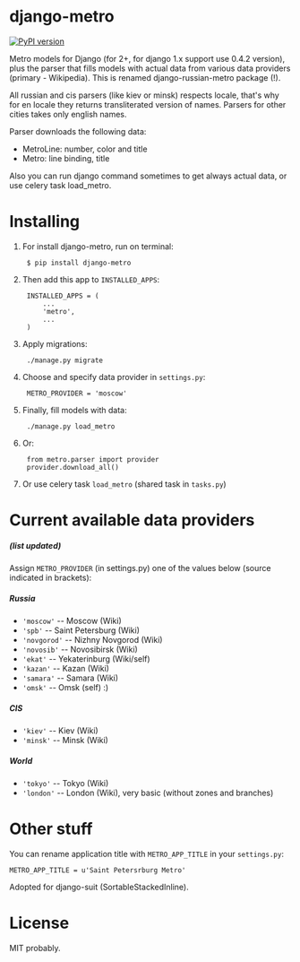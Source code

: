 django-metro
==============

[![PyPI version](https://badge.fury.io/py/django-metro.svg)](https://badge.fury.io/py/django-metro)

Metro models for Django (for 2+, for django 1.x support use 0.4.2 version), plus the parser that fills
models with actual data from various data providers (primary - Wikipedia).
This is renamed django-russian-metro package (!).

All russian and cis parsers (like kiev or minsk) respects locale, that's why
for en locale they returns transliterated version of names.
Parsers for other cities takes only english names.

Parser downloads the following data:

- MetroLine: number, color and title
- Metro: line binding, title

Also you can run django command sometimes to get always actual data, or use celery task load_metro.


Installing
==============

1. For install django-metro, run on terminal:

        $ pip install django-metro

1. Then add this app to ``INSTALLED_APPS``:

        INSTALLED_APPS = (
            ...
            'metro',
            ...
        )

1. Apply migrations:

        ./manage.py migrate

1. Choose and specify data provider in `settings.py`:

        METRO_PROVIDER = 'moscow'

1. Finally, fill models with data:

        ./manage.py load_metro

1. Or:

        from metro.parser import provider
        provider.download_all()

1. Or use celery task `load_metro` (shared task in `tasks.py`)


Current available data providers
==============
##### (list updated)
Assign `METRO_PROVIDER` (in settings.py) one of the values below (source indicated in brackets):

##### Russia
- `'moscow'` -- Moscow (Wiki)
- `'spb'` -- Saint Petersburg (Wiki)
- `'novgorod'` -- Nizhny Novgorod (Wiki)
- `'novosib'` -- Novosibirsk (Wiki)
- `'ekat'` -- Yekaterinburg (Wiki/self)
- `'kazan'` -- Kazan (Wiki)
- `'samara'` -- Samara (Wiki)
- `'omsk'` -- Omsk (self) :)

##### CIS
- `'kiev'` -- Kiev (Wiki)
- `'minsk'` -- Minsk (Wiki)

##### World
- `'tokyo'` -- Tokyo (Wiki)
- `'london'` -- London (Wiki), very basic (without zones and branches)


Other stuff
==============
You can rename application title with `METRO_APP_TITLE` in your `settings.py`:

    METRO_APP_TITLE = u'Saint Petersrburg Metro'

Adopted for django-suit (SortableStackedInline).


License
==============
MIT probably.
